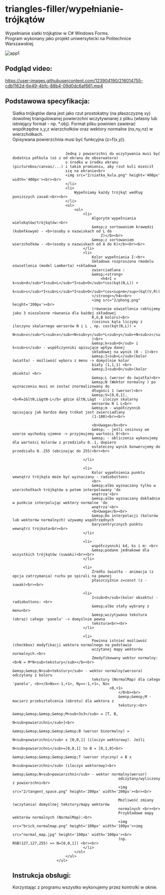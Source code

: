# triangles-filler/wypełnianie-trójkątów
Wypełnianie siatki trójkątów w C# Windows Forms. <br/>
Program wykonany jako projekt uniwersytecki na Politechnice Warszawskiej.

![app1](https://user-images.githubusercontent.com/123904190/216015025-32ba3a13-f849-41b4-a40a-07f5b3110160.png)

## Podgląd video:

https://user-images.githubusercontent.com/123904190/216014755-cdb1162d-6e49-4bfc-88b4-09d0dc6af661.mp4

## Podstawowa specyfikacja:
<ul>
							Siatka trójkątów dana jest jako rzut prostokatny (na płaszczyznę xy) dowolnej triangulowanej
							powierzchni wczytywnanej z pliku (własny lub istniejący format - np. *.obj).
							Format pliku powinien zawierać współrzędne x,y,z wierzchołków oraz wektory normalne
							(nx,ny,nz) w wierzchołkach.<br>
							Opisywana powierzchnia musi być funkcyjna (z=f(x,y)).<br><br>

							Jedną z powierzchni do wczytywania musi być dodatnia półkula (oś z od ekranu do obserwatora)
							o środku w środku ekranu (picturebox/canvas/...) i takim promieniu, aby rzut kuli mieścił
							się na ekranie<br>
							<img src="2/siatka_kula.png" height='400px' width='400px'><br><br>
							</li>
							<li>
								Wypełniamy każdy trójkąt według poniższych zasad:<br><br>
							</li>
							<ul>
								<ol>
									<li>
										Algorytm wypełniania wielokątów/trójkątów:<br>
										&emsp;z sortowaniem krawędzi (kubełkowym) - <b>(osoby o nazwiskach od L do
											Z)</b><br>
										&emsp;z sortowaniem wierzchołków - <b>(osoby o nazwiskach od A do K)</b><br><br>
									</li>
									<li>
										Kolor wypełniania I:<br>
										Składowa rozproszona rmodelu oświetlenia (model Lamberta) +składowa
										zwierciadlana :
										&emsp;<strong>
											<h4>I = k<sub>d</sub>*I<sub>L</sub>*I<sub>O</sub>*cos(kąt(N,L)) +
												k<sub>s</sub>*I<sub>L</sub>*I<sub>O</sub>*cos<sup>m</sup>(kąt(V,R))
										</strong></h4><br>
										<img src="2/phong.png" height='200px'><br>
										(równanie oświetlenia raktujemy jako 3 niezalezne równania dla każdej składowej
										R,G,B koloru)<br>
										(cosinus kąta liczymy z iloczynu skalarnego wersorów N i L , np. cos(kąt(N,L)) =
										N<sub>x</sub>*L<sub>x</sub>+N<sub>y</sub>*L<sub>y</sub>+N<sub>z</sub>*L<sub>z</sub>
										)<br>
										&emsp;k<sub>d</sub> i k<sub>s</sub> - współczynniki opisujące wpływ danej
										składowej na wynik (0 - 1)<br>
										&emsp;I<sub>L</sub>(kolor światła) - możliwość wyboru z menu -> domyślnie kolor
										biały (1,1,1) <br>
										&emsp;I<sub>O</sub>(kolor obiektu) <br>
										&emsp;L (wersor do światła)<br>
										&emsp;N (Wektor normalny ) po wyznaczeniu musi on zostać znormalizowany do
										długości 1 (wersor)<br>
										&emsp;V=[0,0,1], <b>R=2&ltN,L&gtN-L</b> gdzie &ltN,L&gt - iloczyn skalarny
										wersorów N i L<br>
										&emsp;m - współczynnik opisujący jak bardzo dany trókat jest zwierciadlany
										(1-100)<br><br>

										<b>Uwaga</b><br>
										&emsp; - jeśli cosinusy we wzorze wychodzą ujemne -> przyjmujemy wartości 0!<br>
										&emsp; - obliczenia wykonujemy dla wartości kolorów z przedziału 0..1, dopiero
										ostateczny wynik konwerujemy do przedziału 0..255 (obcinając do 255)<br><br>

									</li>

									<li>
										Kolor wypełnienia punktu wewnątrz trójkąta może być wyznaczany - radiobuttons:
										<br>
										&emsp;albo wyznaczany tylko w wierzchołkach trójkątów a potem interpolowany 'do
										wnętrza'<br>
										&emsp;albo wyznaczany dokładnie w punkcie interpolując wektory normalne 'do
										wnętrza'<br>
										<b>Uwaga</b><br>
										&emsp;Do interpolacji (kolorów lub wektorów normalnych) używamy współrzędnych
										barycentrycznych punktu wewnątrz trójkata<br><br>
									</li>

									<li>
										współczynniki kd, ks i m: <br>
										&emsp;podane jednakowe dla wszystkich trójkątów (suwaki)<br><br>
									</li>

									<li>
										Żródło światła - animacja (z opcja zatrzymania) ruchu po spirali na pewnej
										płaszczyźnie z=const (z - suwak)<br><br>

									<li>
										I<sub>O</sub>(kolor obiektu) - radiobuttons: <br>
										&emsp;albo stały wybrany z menu<br>
										&emsp;wczytywana tekstura (obraz) całego 'panelu' -> domyślnie pewna
										tekstura<br><br>
									</li>

									<li>
										Powinna istnieć możliwość (checkbox) modyfikacji wektora normalnego na podstawie
										wczytanej mapy wektorów normalnych.<br>
										Zmodyfikowany wektor normalny: <b>N = M*N<sub>tekstury</sub></b><br>
										&emsp;&emsp;N<sub>tekstury</sub> - wektor normalny(wersora) odczytany z koloru
										tekstury (NormalMap) dla całego 'panelu', <b></b>Nx=<-1,+1>, Ny=<-1,+1>, Nz=
												<0,+1>
													</0>b><br>
													&emsp;&emsp;M - macierz przekształcenia (obrotu) dla wektora z
													tekstury:<br>
													&emsp;&emsp;&emsp;&emsp;M<sub>3x3</sub> = [T, B,
													N<sub>powierzchni</sub>]<br>
													&emsp;&emsp;&emsp;&emsp;&emsp;B (wersor binormalny) =
													N<sub>powierzchni</sub> x [0,0,1] (iloczyn wektorowy). Jeśli
													N<sub>powierzchni</sub>=[0,0,1] to B = [0,1,0]<br>
													&emsp;&emsp;&emsp;&emsp;&emsp;T (wersor styczny) = B x
													N<sub>powierzchni</sub> (iloczyn wektorowy)<br>
													&emsp;&emsp;N<sub>powierzchni</sub> - wektor normalny(wersor)
													odczytany/wyliczony z powierzchni<br>
													<img src="2/tangent_space.png" height='200px' width='200px'><br><br>

													Możliwość zmiany (wczytania) domyślnej tekstury/mapy wektorów
													normalnych <br><br>
													Przykładowe mapy wektorów normalnych (NormalMap):<br>
													<img src="brick_normalmap.png" height='100px' width='100px'><img
														src="normal_map.jpg" height='100px' width='100px'><br>
													(np. RGB(127,127,255) => N=[0,0,1]) <br><br>
									</li>
								</ol>
							</ul>
						</ul>

## Instrukcja obsługi:
Korzystając z programu wszystko wykonujemy przez kontrolki w oknie.
